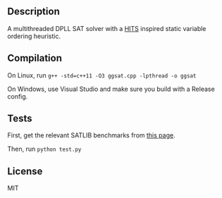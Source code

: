 ## Description

A multithreaded DPLL SAT solver with a [HITS](https://en.wikipedia.org/wiki/HITS_algorithm) inspired static variable ordering heuristic.

## Compilation

On Linux, run `g++ -std=c++11 -O3 ggsat.cpp -lpthread -o ggsat`
  
On Windows, use Visual Studio and make sure you build with a Release config.

## Tests

First, get the relevant SATLIB benchmarks from [this page](http://www.cs.ubc.ca/~hoos/SATLIB/benchm.html).

Then, run `python test.py`

## License

MIT
